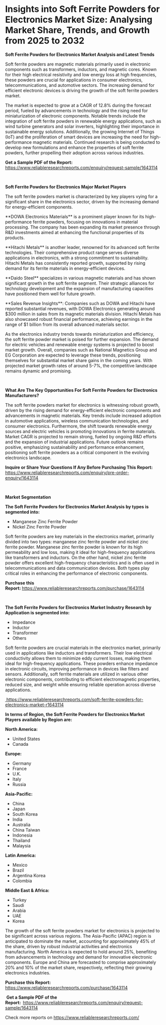 <p><h1>Insights into Soft Ferrite Powders for Electronics Market Size: Analysing Market Share, Trends, and Growth from 2025 to 2032</h1></p><p><strong>Soft Ferrite Powders for Electronics Market Analysis and Latest Trends</strong></p>
<p><p>Soft ferrite powders are magnetic materials primarily used in electronic components such as transformers, inductors, and magnetic cores. Known for their high electrical resistivity and low energy loss at high frequencies, these powders are crucial for applications in consumer electronics, telecommunications, and automotive sectors. The increasing demand for efficient electronic devices is driving the growth of the soft ferrite powders market.</p><p>The market is expected to grow at a CAGR of 12.8% during the forecast period, fueled by advancements in technology and the rising need for miniaturization of electronic components. Notable trends include the integration of soft ferrite powders in renewable energy applications, such as wind turbine generators and solar inverters, highlighting their importance in sustainable energy solutions. Additionally, the growing Internet of Things (IoT) and the proliferation of smart devices are increasing the need for high-performance magnetic materials. Continued research is being conducted to develop new formulations and enhance the properties of soft ferrite powders, further propelling their adoption across various industries.</p></p>
<p><strong>Get a Sample PDF of the Report:&nbsp;</strong> <a href="https://www.reliableresearchreports.com/enquiry/request-sample/1643114?utm_campaign=2009&utm_medium=2&utm_source=Github&utm_content=ia&utm_term=12012025&utm_id=soft-ferrite-powders-for-electronics">https://www.reliableresearchreports.com/enquiry/request-sample/1643114</a></p>
<p>&nbsp;</p>
<p><strong>Soft Ferrite Powders for Electronics Major Market Players</strong></p>
<p><p>The soft ferrite powders market is characterized by key players vying for a significant share in the electronics sector, driven by the increasing demand for energy-efficient components. </p><p>**DOWA Electronics Materials** is a prominent player known for its high-performance ferrite powders, focusing on innovations in material processing. The company has been expanding its market presence through R&D investments aimed at enhancing the functional properties of its products. </p><p>**Hitachi Metals** is another leader, renowned for its advanced soft ferrite technologies. Their comprehensive product range serves diverse applications in electronics, with a strong commitment to sustainability. Hitachi Metals has consistently reported growth, supported by rising demand for its ferrite materials in energy-efficient devices.</p><p>**Daido Steel** specializes in various magnetic materials and has shown significant growth in the soft ferrite segment. Their strategic alliances for technology development and the expansion of manufacturing capacities have positioned them well for future growth. </p><p>**Sales Revenue Insights**: Companies such as DOWA and Hitachi have reported substantial revenues, with DOWA Electronics generating around $300 million in sales from its magnetic materials division. Hitachi Metals has also showcased robust financial performance, achieving earnings in the range of $1 billion from its overall advanced materials sector.</p><p>As the electronics industry trends towards miniaturization and efficiency, the soft ferrite powder market is poised for further expansion. The demand for electric vehicles and renewable energy systems is projected to boost market growth. Overall, companies such as National Magnetics Group and EG Corporation are expected to leverage these trends, positioning themselves for substantial market share gains in the coming years. With projected market growth rates of around 5-7%, the competitive landscape remains dynamic and promising.</p></p>
<p>&nbsp;</p>
<p><strong>What Are The Key Opportunities For Soft Ferrite Powders for Electronics Manufacturers?</strong></p>
<p><p>The soft ferrite powders market for electronics is witnessing robust growth, driven by the rising demand for energy-efficient electronic components and advancements in magnetic materials. Key trends include increased adoption in automotive applications, wireless communication technologies, and consumer electronics. Furthermore, the shift towards renewable energy sources and electric vehicles is promoting innovations in ferrite materials. Market CAGR is projected to remain strong, fueled by ongoing R&D efforts and the expansion of industrial applications. Future outlook remains positive, emphasizing sustainability and performance enhancement, positioning soft ferrite powders as a critical component in the evolving electronics landscape.</p></p>
<p><strong>Inquire or Share Your Questions If Any Before Purchasing This Report:</strong> <a href="https://www.reliableresearchreports.com/enquiry/pre-order-enquiry/1643114?utm_campaign=2009&utm_medium=2&utm_source=Github&utm_content=ia&utm_term=12012025&utm_id=soft-ferrite-powders-for-electronics">https://www.reliableresearchreports.com/enquiry/pre-order-enquiry/1643114</a></p>
<p>&nbsp;</p>
<p><strong>Market Segmentation</strong></p>
<p><strong>The Soft Ferrite Powders for Electronics Market Analysis by types is segmented into:</strong></p>
<p><ul><li>Manganese Zinc Ferrite Powder</li><li>Nickel Zinc Ferrite Powder</li></ul></p>
<p><p>Soft ferrite powders are key materials in the electronics market, primarily divided into two types: manganese zinc ferrite powder and nickel zinc ferrite powder. Manganese zinc ferrite powder is known for its high permeability and low loss, making it ideal for high-frequency applications like transformers and inductors. On the other hand, nickel zinc ferrite powder offers excellent high-frequency characteristics and is often used in telecommunications and data communication devices. Both types play critical roles in enhancing the performance of electronic components.</p></p>
<p><strong>Purchase this Report:&nbsp;</strong><a href="https://www.reliableresearchreports.com/purchase/1643114?utm_campaign=2009&utm_medium=2&utm_source=Github&utm_content=ia&utm_term=12012025&utm_id=soft-ferrite-powders-for-electronics">https://www.reliableresearchreports.com/purchase/1643114</a></p>
<p>&nbsp;</p>
<p><strong>The Soft Ferrite Powders for Electronics Market Industry Research by Application is segmented into:</strong></p>
<p><ul><li>Impedance</li><li>Inductor</li><li>Transformer</li><li>Others</li></ul></p>
<p><p>Soft ferrite powders are crucial materials in the electronics market, primarily used in applications like inductors and transformers. Their low electrical conductivity allows them to minimize eddy current losses, making them ideal for high-frequency applications. These powders enhance impedance in electronic circuits, improving performance in devices like filters and sensors. Additionally, soft ferrite materials are utilized in various other electronic components, contributing to efficient electromagnetic properties, reduced size, and weight while ensuring reliable operation across diverse applications.</p></p>
<p><a href="https://www.reliableresearchreports.com/soft-ferrite-powders-for-electronics-market-r1643114?utm_campaign=2009&utm_medium=2&utm_source=Github&utm_content=ia&utm_term=12012025&utm_id=soft-ferrite-powders-for-electronics">&nbsp;https://www.reliableresearchreports.com/soft-ferrite-powders-for-electronics-market-r1643114</a></p>
<p><strong>In terms of Region, the Soft Ferrite Powders for Electronics Market Players available by Region are:</strong></p>
<p>
    <p> <strong> North America: </strong>
        <ul>
            <li>United States</li>
            <li>Canada</li>
        </ul>
        </p> 
    <p> <strong> Europe: </strong>
        <ul>
            <li>Germany</li>
            <li>France</li>
            <li>U.K.</li>
            <li>Italy</li>
            <li>Russia</li>
        </ul>
        </p> 
    <p> <strong> Asia-Pacific: </strong>
        <ul>
            <li>China</li>
            <li>Japan</li>
            <li>South Korea</li>
            <li>India</li>
            <li>Australia</li>
            <li>China Taiwan</li>
            <li>Indonesia</li>
            <li>Thailand</li>
            <li>Malaysia</li>
        </ul>
        </p> 
    <p> <strong> Latin America: </strong>
        <ul>
            <li>Mexico</li>
            <li>Brazil</li>
            <li>Argentina Korea</li>
            <li>Colombia</li>
        </ul>
        </p> 
    <p> <strong> Middle East & Africa: </strong>
        <ul>
            <li>Turkey</li>
            <li>Saudi</li>
            <li>Arabia</li>
            <li>UAE</li>
            <li>Korea</li>
        </ul>
    </p>
    </p>
<p><p>The growth of the soft ferrite powders market for electronics is projected to be significant across various regions. The Asia-Pacific (APAC) region is anticipated to dominate the market, accounting for approximately 45% of the share, driven by robust industrial activities and electronics manufacturing. North America is expected to hold around 25%, benefiting from advancements in technology and demand for innovative electronic components. Europe and China are forecasted to comprise approximately 20% and 10% of the market share, respectively, reflecting their growing electronics industries.</p></p>
<p><strong>Purchase this Report: </strong><a href="https://www.reliableresearchreports.com/purchase/1643114?utm_campaign=2009&utm_medium=2&utm_source=Github&utm_content=ia&utm_term=12012025&utm_id=soft-ferrite-powders-for-electronics">https://www.reliableresearchreports.com/purchase/1643114</a></p>
<p>&nbsp;<strong>Get a Sample PDF of the Report:&nbsp;&nbsp;</strong><a href="https://www.reliableresearchreports.com/enquiry/request-sample/1643114?utm_campaign=2009&utm_medium=2&utm_source=Github&utm_content=ia&utm_term=12012025&utm_id=soft-ferrite-powders-for-electronics">https://www.reliableresearchreports.com/enquiry/request-sample/1643114</a></p>
<p><strong></strong></p>
<p>Check more reports on <a href="https://www.reliableresearchreports.com/?utm_campaign=2009&utm_medium=2&utm_source=Github&utm_content=ia&utm_term=12012025&utm_id=soft-ferrite-powders-for-electronics">https://www.reliableresearchreports.com/</a></p>